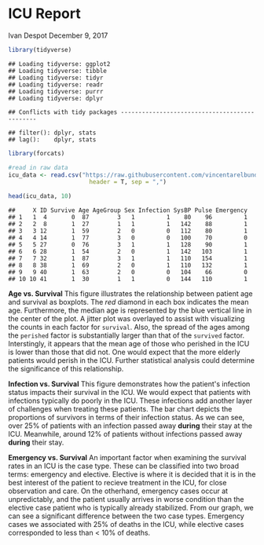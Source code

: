 ICU Report
================
Ivan Despot
December 9, 2017

``` r
library(tidyverse)
```

    ## Loading tidyverse: ggplot2
    ## Loading tidyverse: tibble
    ## Loading tidyverse: tidyr
    ## Loading tidyverse: readr
    ## Loading tidyverse: purrr
    ## Loading tidyverse: dplyr

    ## Conflicts with tidy packages ----------------------------------------------

    ## filter(): dplyr, stats
    ## lag():    dplyr, stats

``` r
library(forcats)
```

``` r
#read in raw data
icu_data <- read.csv("https://raw.githubusercontent.com/vincentarelbundock/Rdatasets/master/csv/Stat2Data/ICU.csv", 
                       header = T, sep = ",")
```

``` r
head(icu_data, 10)
```

    ##     X ID Survive Age AgeGroup Sex Infection SysBP Pulse Emergency
    ## 1   1  4       0  87        3   1         1    80    96         1
    ## 2   2  8       1  27        1   1         1   142    88         1
    ## 3   3 12       1  59        2   0         0   112    80         1
    ## 4   4 14       1  77        3   0         0   100    70         0
    ## 5   5 27       0  76        3   1         1   128    90         1
    ## 6   6 28       1  54        2   0         1   142   103         1
    ## 7   7 32       1  87        3   1         1   110   154         1
    ## 8   8 38       1  69        2   0         1   110   132         1
    ## 9   9 40       1  63        2   0         0   104    66         0
    ## 10 10 41       1  30        1   1         0   144   110         1

**Age vs. Survival**
This figure illustrates the relationship between patient age and survival as boxplots. The *red* diamond in each box indicates the mean age. Furthermore, the median age is represented by the blue vertical line in the center of the plot. A jitter plot was overlayed to assist with visualizing the counts in each factor for `survival`. Also, the spread of the ages among the `perished` factor is substantially larger than that of the `survived` factor. Interstingly, it appears that the mean age of those who perished in the ICU is lower than those that did not. One would expect that the more elderly patients would perish in the ICU. Further statistical analysis could determine the significance of this relationship.

**Infection vs. Survival**
This figure demonstrates how the patient's infection status impacts their survival in the ICU. We would expect that patients with infections typically do poorly in the ICU. These infections add another layer of challenges when treating these patients. The bar chart depicts the proportions of survivors in terms of their infection status. As we can see, over 25% of patients with an infection passed away **during** their stay at the ICU. Meanwhile, around 12% of patients without infections passed away **during** their stay.

**Emergency vs. Survival**
An important factor when examining the survival rates in an ICU is the case type. These can be classified into two broad terms: emergency and elective. Elective is where it is decided that it is in the best interest of the patient to recieve treatment in the ICU, for close observation and care. On the otherhand, emergency cases occur at unpredictably, and the patient usually arrives in worse condition than the elective case patient who is typically already stabilized. From our graph, we can see a significant difference between the two case types. Emergency cases we associated with 25% of deaths in the ICU, while elective cases corresponded to less than &lt; 10% of deaths.
